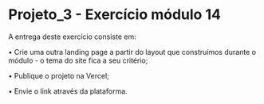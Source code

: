 # Projeto_3 - Exercício módulo 14


A entrega deste exercício consiste em:


• Crie uma outra landing page a partir do layout que construímos durante o módulo - o tema do site fica a seu critério;

• Publique o projeto na Vercel;

• Envie o link através da plataforma. 
